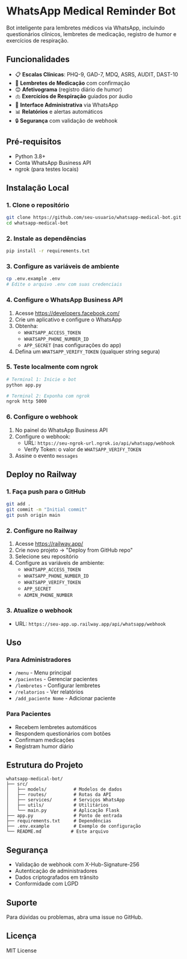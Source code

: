 # WhatsApp Medical Reminder Bot

Bot inteligente para lembretes médicos via WhatsApp, incluindo questionários clínicos, lembretes de medicação, registro de humor e exercícios de respiração.

## Funcionalidades

- 📋 **Escalas Clínicas**: PHQ-9, GAD-7, MDQ, ASRS, AUDIT, DAST-10
- 💊 **Lembretes de Medicação** com confirmação
- 😊 **Afetivograma** (registro diário de humor)
- 🫁 **Exercícios de Respiração** guiados por áudio
- 🏥 **Interface Administrativa** via WhatsApp
- 📊 **Relatórios** e alertas automáticos
- 🔒 **Segurança** com validação de webhook

## Pré-requisitos

- Python 3.8+
- Conta WhatsApp Business API
- ngrok (para testes locais)

## Instalação Local

### 1. Clone o repositório
```bash
git clone https://github.com/seu-usuario/whatsapp-medical-bot.git
cd whatsapp-medical-bot
```

### 2. Instale as dependências
```bash
pip install -r requirements.txt
```

### 3. Configure as variáveis de ambiente
```bash
cp .env.example .env
# Edite o arquivo .env com suas credenciais
```

### 4. Configure o WhatsApp Business API

1. Acesse https://developers.facebook.com/
2. Crie um aplicativo e configure o WhatsApp
3. Obtenha:
   - `WHATSAPP_ACCESS_TOKEN`
   - `WHATSAPP_PHONE_NUMBER_ID`
   - `APP_SECRET` (nas configurações do app)
4. Defina um `WHATSAPP_VERIFY_TOKEN` (qualquer string segura)

### 5. Teste localmente com ngrok

```bash
# Terminal 1: Inicie o bot
python app.py

# Terminal 2: Exponha com ngrok
ngrok http 5000
```

### 6. Configure o webhook

1. No painel do WhatsApp Business API
2. Configure o webhook:
   - URL: `https://seu-ngrok-url.ngrok.io/api/whatsapp/webhook`
   - Verify Token: o valor de `WHATSAPP_VERIFY_TOKEN`
3. Assine o evento `messages`

## Deploy no Railway

### 1. Faça push para o GitHub
```bash
git add .
git commit -m "Initial commit"
git push origin main
```

### 2. Configure no Railway
1. Acesse https://railway.app/
2. Crie novo projeto → "Deploy from GitHub repo"
3. Selecione seu repositório
4. Configure as variáveis de ambiente:
   - `WHATSAPP_ACCESS_TOKEN`
   - `WHATSAPP_PHONE_NUMBER_ID`
   - `WHATSAPP_VERIFY_TOKEN`
   - `APP_SECRET`
   - `ADMIN_PHONE_NUMBER`

### 3. Atualize o webhook
- URL: `https://seu-app.up.railway.app/api/whatsapp/webhook`

## Uso

### Para Administradores
- `/menu` - Menu principal
- `/pacientes` - Gerenciar pacientes
- `/lembretes` - Configurar lembretes
- `/relatorios` - Ver relatórios
- `/add_paciente Nome` - Adicionar paciente

### Para Pacientes
- Recebem lembretes automáticos
- Respondem questionários com botões
- Confirmam medicações
- Registram humor diário

## Estrutura do Projeto

```
whatsapp-medical-bot/
├── src/
│   ├── models/          # Modelos de dados
│   ├── routes/          # Rotas da API
│   ├── services/        # Serviços WhatsApp
│   ├── utils/           # Utilitários
│   └── main.py          # Aplicação Flask
├── app.py               # Ponto de entrada
├── requirements.txt     # Dependências
├── .env.example         # Exemplo de configuração
└── README.md           # Este arquivo
```

## Segurança

- Validação de webhook com X-Hub-Signature-256
- Autenticação de administradores
- Dados criptografados em trânsito
- Conformidade com LGPD

## Suporte

Para dúvidas ou problemas, abra uma issue no GitHub.

## Licença

MIT License

